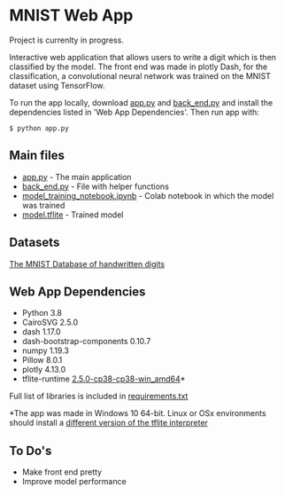 # MNIST Web App
Project is currenlty in progress.

Interactive web application that allows users to write a digit which is then classified by the model. 
The front end was made in plotly Dash, for the classification, a convolutional neural network was trained on the MNIST dataset using TensorFlow.

To run the app locally, download [app.py](app.py) and [back_end.py](back_end.py) and install the dependencies listed in 'Web App Dependencies'. Then run app with: 

    $ python app.py


## Main files
* [app.py](app.py) - The main application
* [back_end.py](back_end.py) - File with helper functions
* [model_training_notebook.ipynb](model_training_notebook.ipynb) - Colab notebook in which the model was trained
* [model.tflite](model.tflite) - Trained model

## Datasets
[The MNIST Database of handwritten digits](http://yann.lecun.com/exdb/mnist/)

## Web App Dependencies
* Python 3.8
* CairoSVG 2.5.0
* dash 1.17.0
* dash-bootstrap-components 0.10.7
* numpy 1.19.3
* Pillow 8.0.1
* plotly 4.13.0
* tflite-runtime [2.5.0-cp38-cp38-win_amd64](https://github.com/google-coral/pycoral/releases/download/release-frogfish/tflite_runtime-2.5.0-cp38-cp38-win_amd64.whl)*

Full list of libraries is included in [requirements.txt](requirements.txt)

*The app was made in Windows 10 64-bit. Linux or OSx environments should install a [different version of the tflite interpreter](https://www.tensorflow.org/lite/guide/python)

## To Do's
* Make front end pretty
* Improve model performance
